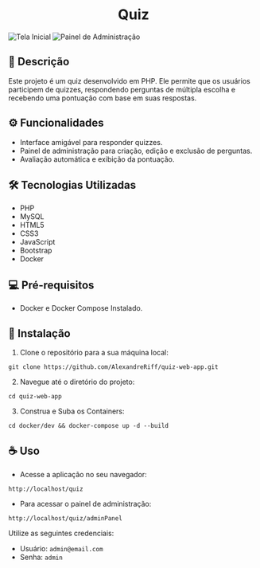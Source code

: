 # <h1 align="center">Quiz</h1>

![Tela Inicial](./docs/imgs/quiz-tela-inicial.gif)
![Painel de Administração](./docs/imgs/quiz-painel-admin.gif)

## 📖 Descrição

Este projeto é um quiz desenvolvido em PHP. Ele permite que os usuários participem de quizzes, respondendo perguntas de múltipla escolha e recebendo uma pontuação com base em suas respostas.

## ⚙️ Funcionalidades

- Interface amigável para responder quizzes.
- Painel de administração para criação, edição e exclusão de perguntas.
- Avaliação automática e exibição da pontuação.

## 🛠️ Tecnologias Utilizadas

- PHP
- MySQL
- HTML5
- CSS3
- JavaScript
- Bootstrap
- Docker

## 💻 Pré-requisitos

- Docker e Docker Compose Instalado.

## 🚀 Instalação

1. Clone o repositório para a sua máquina local:

```shell
git clone https://github.com/AlexandreRiff/quiz-web-app.git
```

2. Navegue até o diretório do projeto:

```shell
cd quiz-web-app
```

3. Construa e Suba os Containers:

```shell
cd docker/dev && docker-compose up -d --build
```

## ☕️ Uso

- Acesse a aplicação no seu navegador:

```
http://localhost/quiz
```

- Para acessar o painel de administração:

```
http://localhost/quiz/adminPanel
```

Utilize as seguintes credenciais:

- Usuário: `admin@email.com`
- Senha: `admin`
